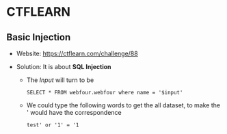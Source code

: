 # CTFLEARN

## Basic Injection

* Website: https://ctflearn.com/challenge/88

* Solution: It is about **SQL Injection**

    * The *Input* will turn to be 
        ```
        SELECT * FROM webfour.webfour where name = '$input'
        ```
    * We could type the following words to get the all dataset, to make the ' would have the correspondence
        ```
        test' or '1' = '1 
        ```
    

